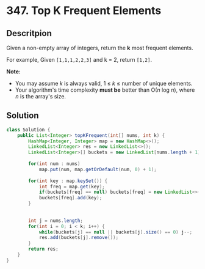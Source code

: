 # 347. Top K Frequent Elements

## Descritpion

Given a non-empty array of integers, return the **k** most frequent elements.

For example,
Given `[1,1,1,2,2,3]` and k = 2, return `[1,2]`.

**Note:** 

- You may assume *k* is always valid, 1 ≤ *k* ≤ number of unique elements.
- Your algorithm's time complexity **must be** better than O(*n* log *n*), where *n* is the array's size.



## Solution

```java
class Solution {
    public List<Integer> topKFrequent(int[] nums, int k) {
        HashMap<Integer, Integer> map = new HashMap<>();
        LinkedList<Integer> res = new LinkedList<>();
        LinkedList<Integer>[] buckets = new LinkedList[nums.length + 1];
        
        for(int num : nums) 
            map.put(num, map.getOrDefault(num, 0) + 1);
        
        for(int key : map.keySet()) {
            int freq = map.get(key);
            if(buckets[freq] == null) buckets[freq] = new LinkedList<>();
            buckets[freq].add(key);
        }
        
        
        int j = nums.length;
        for(int i = 0; i < k; i++) {
            while(buckets[j] == null || buckets[j].size() == 0) j--;
            res.add(buckets[j].remove());
        }
        return res;
    }
}
```


